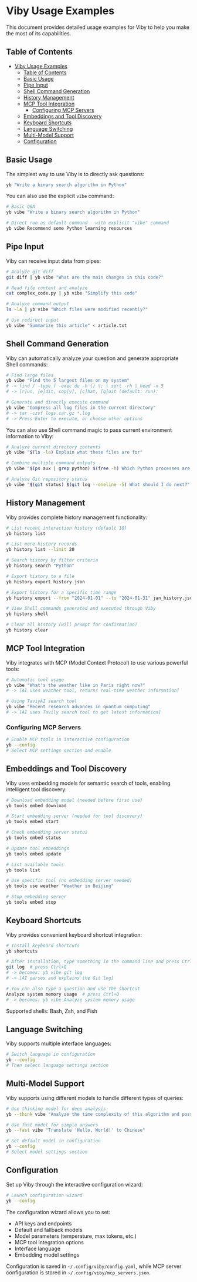 # Viby Usage Examples

This document provides detailed usage examples for Viby to help you make the most of its capabilities.

## Table of Contents

- [Viby Usage Examples](#viby-usage-examples)
  - [Table of Contents](#table-of-contents)
  - [Basic Usage](#basic-usage)
  - [Pipe Input](#pipe-input)
  - [Shell Command Generation](#shell-command-generation)
  - [History Management](#history-management)
  - [MCP Tool Integration](#mcp-tool-integration)
    - [Configuring MCP Servers](#configuring-mcp-servers)
  - [Embeddings and Tool Discovery](#embeddings-and-tool-discovery)
  - [Keyboard Shortcuts](#keyboard-shortcuts)
  - [Language Switching](#language-switching)
  - [Multi-Model Support](#multi-model-support)
  - [Configuration](#configuration)

## Basic Usage

The simplest way to use Viby is to directly ask questions:

```sh
yb "Write a binary search algorithm in Python"
```

You can also use the explicit `vibe` command:

```sh
# Basic Q&A
yb vibe "Write a binary search algorithm in Python"

# Direct run as default command - with explicit "vibe" command
yb vibe Recommend some Python learning resources
```

## Pipe Input

Viby can receive input data from pipes:

```sh
# Analyze git diff
git diff | yb vibe "What are the main changes in this code?"

# Read file content and analyze
cat complex_code.py | yb vibe "Simplify this code"

# Analyze command output
ls -la | yb vibe "Which files were modified recently?"

# Use redirect input
yb vibe "Summarize this article" < article.txt
```

## Shell Command Generation

Viby can automatically analyze your question and generate appropriate Shell commands:

```sh
# Find large files
yb vibe "Find the 5 largest files on my system"
# -> find / -type f -exec du -h {} \; | sort -rh | head -n 5
# -> [r]un, [e]dit, cop[y], [c]hat, [q]uit (default: run): 

# Generate and directly execute command
yb vibe "Compress all log files in the current directory"
# -> tar -czvf logs.tar.gz *.log
# -> Press Enter to execute, or choose other options
```

You can also use Shell command magic to pass current environment information to Viby:

```sh
# Analyze current directory contents
yb vibe "$(ls -la) Explain what these files are for"

# Combine multiple command outputs
yb vibe "$(ps aux | grep python) $(free -h) Which Python processes are using the most memory?"

# Analyze Git repository status
yb vibe "$(git status) $(git log --oneline -5) What should I do next?"
```

## History Management

Viby provides complete history management functionality:

```sh
# List recent interaction history (default 10)
yb history list

# List more history records
yb history list --limit 20

# Search history by filter criteria
yb history search "Python"

# Export history to a file
yb history export history.json

# Export history for a specific time range
yb history export --from "2024-01-01" --to "2024-01-31" jan_history.json

# View Shell commands generated and executed through Viby
yb history shell

# Clear all history (will prompt for confirmation)
yb history clear
```

## MCP Tool Integration

Viby integrates with MCP (Model Context Protocol) to use various powerful tools:

```sh
# Automatic tool usage
yb vibe "What's the weather like in Paris right now?"
# -> [AI uses weather tool, returns real-time weather information]

# Using TaviyAI search tool
yb vibe "Recent research advances in quantum computing"
# -> [AI uses Tavily search tool to get latest information]
```

### Configuring MCP Servers

```sh
# Enable MCP tools in interactive configuration
yb --config
# Select MCP settings section and enable
```

## Embeddings and Tool Discovery

Viby uses embedding models for semantic search of tools, enabling intelligent tool discovery:

```sh
# Download embedding model (needed before first use)
yb tools embed download

# Start embedding server (needed for tool discovery)
yb tools embed start

# Check embedding server status
yb tools embed status

# Update tool embeddings
yb tools embed update

# List available tools
yb tools list

# Use specific tool (no embedding server needed)
yb tools use weather "Weather in Beijing"

# Stop embedding server
yb tools embed stop
```

## Keyboard Shortcuts

Viby provides convenient keyboard shortcut integration:

```sh
# Install keyboard shortcuts
yb shortcuts

# After installation, type something in the command line and press Ctrl+Q
git log  # press Ctrl+Q
# -> becomes: yb vibe git log
# -> [AI parses and explains the Git log]

# You can also type a question and use the shortcut
Analyze system memory usage  # press Ctrl+Q
# -> becomes: yb vibe Analyze system memory usage
```

Supported shells: Bash, Zsh, and Fish

## Language Switching

Viby supports multiple interface languages:

```sh
# Switch language in configuration
yb --config
# Then select language settings section
```

## Multi-Model Support

Viby supports using different models to handle different types of queries:

```sh
# Use thinking model for deep analysis
yb --think vibe "Analyze the time complexity of this algorithm and possible optimization directions"

# Use fast model for simple answers
yb --fast vibe "Translate 'Hello, World!' to Chinese"

# Set default model in configuration
yb --config
# Select model settings section
```

## Configuration

Set up Viby through the interactive configuration wizard:

```sh
# Launch configuration wizard
yb --config
```

The configuration wizard allows you to set:
- API keys and endpoints
- Default and fallback models
- Model parameters (temperature, max tokens, etc.)
- MCP tool integration options
- Interface language
- Embedding model settings

Configuration is saved in `~/.config/viby/config.yaml`, while MCP server configuration is stored in `~/.config/viby/mcp_servers.json`. 